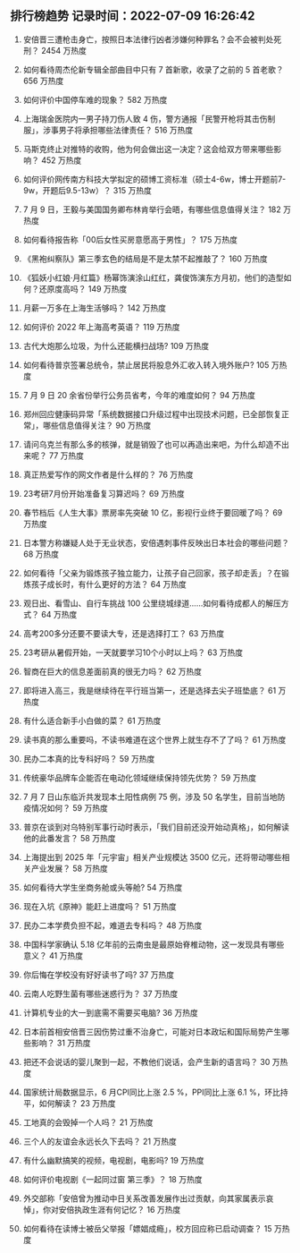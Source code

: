 
## 排行榜趋势 记录时间：2022-07-09 16:26:42
  
  1. 安倍晋三遭枪击身亡，按照日本法律行凶者涉嫌何种罪名？会不会被判处死刑？ 2454 万热度
    
  2. 如何看待周杰伦新专辑全部曲目中只有 7 首新歌，收录了之前的 5 首老歌？ 656 万热度
    
  3. 如何评价中国停车难的现象？ 582 万热度
    
  4. 上海瑞金医院内一男子持刀伤人致 4 伤，警方通报「民警开枪将其击伤制服」，涉事男子将承担哪些法律责任？ 516 万热度
    
  5. 马斯克终止对推特的收购，他为何会做出这一决定？这会给双方带来哪些影响？ 452 万热度
    
  6. 如何评价网传南方科技大学拟定的硕博工资标准（硕士4-6w，博士开题前7-9w，开题后9.5-13w）？ 315 万热度
    
  7. 7 月 9 日，王毅与美国国务卿布林肯举行会晤，有哪些信息值得关注？ 182 万热度
    
  8. 如何看待报告称「00后女性买房意愿高于男性」？ 175 万热度
    
  9. 《黑袍纠察队》第三季玄色的结局是不是太禁不起推敲了？ 160 万热度
    
  10. 《狐妖小红娘·月红篇》杨幂饰演涂山红红，龚俊饰演东方月初，他们的造型如何？还原度高吗？ 149 万热度
    
  11. 月薪一万多在上海生活够吗？ 142 万热度
    
  12. 如何评价 2022 年上海高考英语？ 119 万热度
    
  13. 古代大炮那么垃圾，为什么还能横扫战场? 109 万热度
    
  14. 如何看待普京签署总统令，禁止居民将股息外汇收入转入境外账户? 105 万热度
    
  15. 7 月 9 日 20 余省份举行公务员省考，今年的难度如何？ 94 万热度
    
  16. 郑州回应健康码异常「系统数据接口升级过程中出现技术问题，已全部恢复正常」，哪些信息值得关注？ 90 万热度
    
  17. 请问乌克兰有那么多的核弹，就是销毁了也可以再造出来吧，为什么却造不出来呢？ 77 万热度
    
  18. 真正热爱写作的网文作者是什么样的？ 76 万热度
    
  19. 23考研7月份开始准备复习算迟吗？ 69 万热度
    
  20. 春节档后《人生大事》票房率先突破 10 亿，影视行业终于要回暖了吗？ 69 万热度
    
  21. 日本警方称嫌疑人处于无业状态，安倍遇刺事件反映出日本社会的哪些问题？ 68 万热度
    
  22. 如何看待「父亲为锻炼孩子独立能力，让孩子自己回家，孩子却走丢」？在锻炼孩子成长时，有什么更好的方法？ 64 万热度
    
  23. 观日出、看雪山、自行车挑战 100 公里绕城绿道......如何看待成都人的解压方式？ 64 万热度
    
  24. 高考200多分还要不要读大专，还是选择打工？ 63 万热度
    
  25. 23考研从暑假开始，一天就要学习10个小时以上吗？ 63 万热度
    
  26. 智商在巨大的信息差面前真的很无力吗？ 62 万热度
    
  27. 即将进入高三，我是继续待在平行班当第一，还是选择去尖子班垫底？ 61 万热度
    
  28. 有什么适合新手小白做的菜？ 61 万热度
    
  29. 读书真的那么重要吗，不读书难道在这个世界上就生存不了了吗？ 61 万热度
    
  30. 民办二本真的比专科好吗？ 59 万热度
    
  31. 传统豪华品牌车企能否在电动化领域继续保持领先优势？ 59 万热度
    
  32. 7 月 7 日山东临沂共发现本土阳性病例 75 例，涉及 50 名学生，目前当地防疫情况如何？ 59 万热度
    
  33. 普京在谈到对乌特别军事行动时表示，「我们目前还没开始动真格」，如何解读他的此番发言？ 58 万热度
    
  34. 上海提出到 2025 年「元宇宙」相关产业规模达 3500 亿元，还将带动哪些相关产业发展？ 58 万热度
    
  35. 如何看待大学生坐商务舱或头等舱? 54 万热度
    
  36. 现在入坑《原神》能赶上进度吗？ 51 万热度
    
  37. 民办二本学费负担不起，难道去专科吗？ 48 万热度
    
  38. 中国科学家确认 5.18 亿年前的云南虫是最原始脊椎动物，这一发现具有哪些意义？ 41 万热度
    
  39. 你后悔在学校没有好好读书了吗? 37 万热度
    
  40. 云南人吃野生菌有哪些迷惑行为？ 37 万热度
    
  41. 计算机专业的大一到底需不需要买电脑? 36 万热度
    
  42. 日本前首相安倍晋三因伤势过重不治身亡，可能对日本政坛和国际局势产生哪些影响？ 31 万热度
    
  43. 把还不会说话的婴儿聚到一起，不教他们说话，会产生新的语言吗？ 30 万热度
    
  44. 国家统计局数据显示，6 月CPI同比上涨 2.5 %，PPI同比上涨 6.1 %，环比持平，如何解读？ 23 万热度
    
  45. 工地真的会毁掉一个人吗？ 21 万热度
    
  46. 三个人的友谊会永远长久下去吗？ 21 万热度
    
  47. 有什么幽默搞笑的视频，电视剧，电影吗? 19 万热度
    
  48. 如何评价电视剧《一起同过窗 第三季》？ 18 万热度
    
  49. 外交部称「安倍曾为推动中日关系改善发展作出过贡献，向其家属表示哀悼」，你对安倍执政生涯有何记忆？ 16 万热度
    
  50. 如何看待在读博士被岳父举报「嫖娼成瘾」，校方回应称已启动调查？ 15 万热度
    